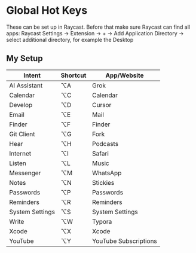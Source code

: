 # Global Hot Keys

These can be set up in Raycast. Before that make sure Raycast can find all apps: Raycast Settings -> Extension -> + -> Add Application Directory -> select additional directory, for example the Desktop

## My Setup

| Intent | Shortcut | App/Website |
|--------|---------|-----|
| AI Assistant | ⌥A | Grok |
| Calendar | ⌥C | Calendar |
| Develop | ⌥D | Cursor |
| Email | ⌥E | Mail |
| Finder | ⌥F | Finder |
| Git Client | ⌥G | Fork |
| Hear | ⌥H | Podcasts |
| Internet | ⌥I | Safari |
| Listen | ⌥L | Music |
| Messenger | ⌥M | WhatsApp |
| Notes | ⌥N | Stickies |
| Passwords | ⌥P | Passwords |
| Reminders | ⌥R | Reminders |
| System Settings | ⌥S | System Settings |
| Write | ⌥W | Typora |
| Xcode | ⌥X | Xcode |
| YouTube | ⌥Y | YouTube Subscriptions |